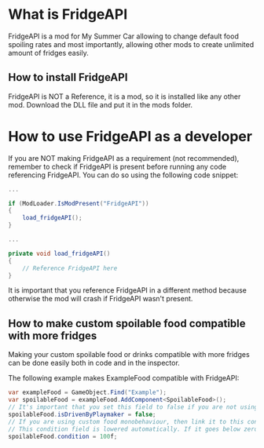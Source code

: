 # What is FridgeAPI

FridgeAPI is a mod for My Summer Car allowing to change default food spoiling rates and most importantly, allowing other mods to create unlimited amount of fridges easily.

## How to install FridgeAPI

FridgeAPI is NOT a Reference, it is a mod, so it is installed like any other mod. Download the DLL file and put it in the mods folder.

# How to use FridgeAPI as a developer

If you are NOT making FridgeAPI as a requirement (not recommended), remember to check if FridgeAPI is present before running any code referencing FridgeAPI.
You can do so using the following code snippet:
```cs
...

if (ModLoader.IsModPresent("FridgeAPI"))
{
    load_fridgeAPI();
}

...

private void load_fridgeAPI()
{
    // Reference FridgeAPI here
}
```

It is important that you reference FridgeAPI in a different method because otherwise the mod will crash if FridgeAPI wasn't present.

## How to make custom spoilable food compatible with more fridges

Making your custom spoilable food or drinks compatible with more fridges can be done easily both in code and in the inspector.

The following example makes ExampleFood compatible with FridgeAPI:
```cs
var exampleFood = GameObject.Find("Example");
var spoilableFood = exampleFood.AddComponent<SpoilableFood>();
// It's important that you set this field to false if you are not using a clone of vanilla food FSM
spoilableFood.isDrivenByPlaymaker = false;
// If you are using custom food monobehaviour, then link it to this condition field
// This condition field is lowered automatically. If it goes below zero 
spoilableFood.condition = 100f;
```
